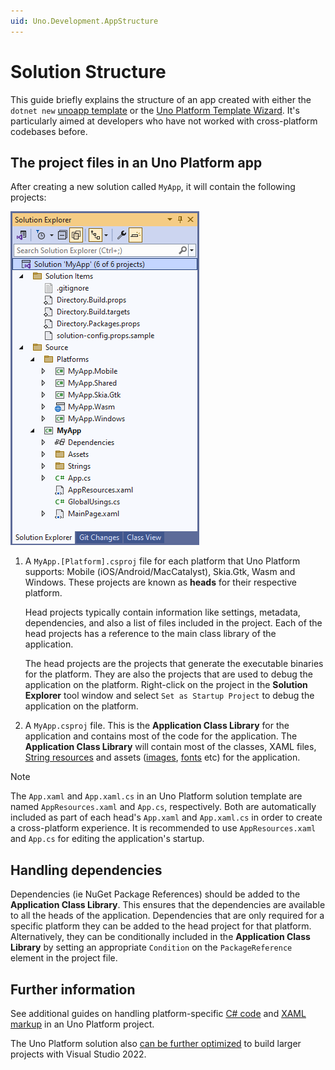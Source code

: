 ```yaml
---
uid: Uno.Development.AppStructure
---
```


# Solution Structure

This guide briefly explains the structure of an app created with either the `dotnet new` [unoapp template](xref:Uno.GetStarted.dotnet-new) or the [Uno Platform Template Wizard](xref:Uno.GettingStarted.UsingWizard). It's particularly aimed at developers who have not worked with cross-platform codebases before. 

## The project files in an Uno Platform app

After creating a new solution called `MyApp`, it will contain the following projects:

![Uno Platform solution structure](Assets/solution-structure.png)

1. A `MyApp.[Platform].csproj` file for each platform that Uno Platform supports: Mobile (iOS/Android/MacCatalyst), Skia.Gtk, Wasm and Windows. These projects are known as **heads** for their respective platform. 

    Head projects typically contain information like settings, metadata, dependencies, and also a list of files included in the project. Each of the head projects has a reference to the main class library of the application.

    The head projects are the projects that generate the executable binaries for the platform. They are also the projects that are used to debug the application on the platform. Right-click on the project in the **Solution Explorer** tool window and select `Set as Startup Project` to debug the application on the platform.

2. A `MyApp.csproj` file. This is the **Application Class Library** for the application and contains most of the code for the application. 
    The **Application Class Library** will contain most of the classes, XAML files, [String resources](features/working-with-strings.md) and assets ([images](features/working-with-assets.md), [fonts](features/custom-fonts.md) etc) for the application.


> [!NOTE]
> The `App.xaml` and `App.xaml.cs` in an Uno Platform solution template are named `AppResources.xaml` and `App.cs`, respectively. Both are automatically included as part of each head's `App.xaml` and `App.xaml.cs` in order to create a cross-platform experience. It is recommended to use `AppResources.xaml` and `App.cs` for editing the application's startup.

## Handling dependencies

Dependencies (ie NuGet Package References) should be added to the  **Application Class Library**. This ensures that the dependencies are available to all the heads of the application. Dependencies that are only required for a specific platform they can be added to the head project for that platform. Alternatively, they can be conditionally included in the **Application Class Library** by setting an appropriate `Condition` on the `PackageReference` element in the project file.

## Further information

See additional guides on handling platform-specific [C# code](platform-specific-csharp.md) and [XAML markup](platform-specific-xaml.md) in an Uno Platform project.

The Uno Platform solution also [can be further optimized](xref:Build.Solution.TargetFramework-override) to build larger projects with Visual Studio 2022.
